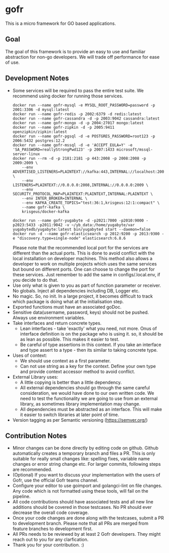 # gofr

This is a micro framework for GO based applications. 

## Goal

The goal of this framework is to provide an easy to use and familiar abstraction for non-go developers. 
We will trade off performance for ease of use. 


## Development Notes
* Some services will be required to pass the entire test suite. We recommend
  using docker for running those services. 
  ```
  docker run --name gofr-mysql -e MYSQL_ROOT_PASSWORD=password -p 2001:3306 -d mysql:latest
  docker run --name gofr-redis -p 2002:6379 -d redis:latest
  docker run --name gofr-cassandra -d -p 2003:9042 cassandra:latest
  docker run --name gofr-mongo -d -p 2004:27017 mongo:latest
  docker run --name gofr-zipkin -d -p 2005:9411 openzipkin/zipkin:latest
  docker run --name gofr-pgsql -d -e POSTGRES_PASSWORD=root123 -p 2006:5432 postgres:12.2
  docker run --name gofr-mssql -d -e 'ACCEPT_EULA=Y' -e 'SA_PASSWORD=reallyStrongPwd123' -p 2007:1433 microsoft/mssql-server-linux
  docker run --rm -d -p 2181:2181 -p 443:2008 -p 2008:2008 -p 2009:2009 \
      --env ADVERTISED_LISTENERS=PLAINTEXT://kafka:443,INTERNAL://localhost:2009 \
      --env LISTENERS=PLAINTEXT://0.0.0.0:2008,INTERNAL://0.0.0.0:2009 \
      --env SECURITY_PROTOCOL_MAP=PLAINTEXT:PLAINTEXT,INTERNAL:PLAINTEXT \
      --env INTER_BROKER=INTERNAL \
      --env KAFKA_CREATE_TOPICS="test:36:1,krisgeus:12:1:compact" \
      --name gofr-kafka \
      krisgeus/docker-kafka
  
  docker run --name gofr-yugabyte -d -p2021:7000 -p2010:9000 -p2023:5433 -p2011:9042 -v ~/yb_data:/home/yugabyte/var yugabytedb/yugabyte:latest bin/yugabyted start --daemon=false
  docker run -d --name gofr-elasticsearch -p 2012:9200 -p 2013:9300 -e "discovery.type=single-node" elasticsearch:6.8.6 
  ```
  Please note that the recommended local port for the services are different than the actual ports. 
  This is done to avoid conflict with the local installation on developer machines. This method also allows
  a developer to work on multiple projects which uses the same services but bound on different ports. 
  One can choose to change the port for these services. Just remember to add the same in configs/.local.env, 
  if you decide to do that. 
* Use only what is given to you as part of function parameter or receiver. No globals. Inject all dependencies including DB, Logger etc.
* No magic. So, no init. In a large project, it becomes difficult to track which package is doing what at the initialisation step.
* Exported functions must have an associated goDoc.
* Sensitive data(username, password, keys) should not be pushed. Always use environment variables.
* Take interfaces and return concrete types. 
  - Lean interfaces - take 'exactly' what you need, not more. Onus of interface definition is on the package who is using it. so, it should be as lean as possible. This makes it easier to test.
  - Be careful of type assertions in this context. If you take an interface and type assert to a type - then its similar to taking concrete type.
* Uses of context:
  - We should use context as a first parameter.
  - Can not use string as a key for the context. Define your own type and provide context accessor method to avoid conflict.
* External Library uses:
  - A little copying is better than a little dependency.
  - All external dependencies should go through the same careful consideration, we would have done to our own written code. We need to test the functionality we are going to use from an external library, as sometimes library implementation may change.
  - All dependencies must be abstracted as an interface. This will make it easier to switch libraries at later point of time.
* Version tagging as per Semantic versioning (https://semver.org/)


## Contribution Notes
 
* Minor changes can be done directly by editing code on github. Github automatically creates a temporary branch and files a PR. This is only suitable for really small changes like: spelling fixes, variable name changes or error string change etc. For larger commits, following steps are recommended.
* (Optional) If you want to discuss your implementation with the users of Gofr, use the official Gofr teams channel.
* Configure your editor to use goimport and golangci-lint on file changes. Any code which is not formatted using these tools, will fail on the pipeline. 
* All code contributions should have associated tests and all new line additions should be covered in those testcases. No PR should ever decrease the overall code coverage.
* Once your code changes are done along with the testcases, submit a PR to development branch. Please note that all PRs are merged from feature branches to development first.
* All PRs needs to be reviewed by at least 2 Gofr developers. They might reach out to you for any clarfication. 
* Thank you for your contribution. :) 
